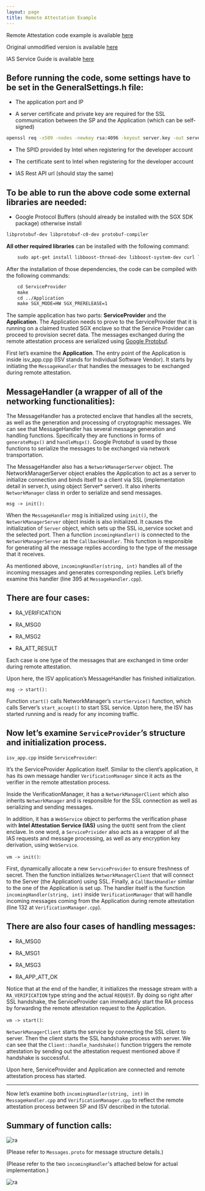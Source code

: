 ```yaml
---
layout: page
title: Remote Attestation Example
---
```


Remote Attestation code example is available [here](https://github.com/sangfansh)

Original unmodified version is available [here](https://github.com/svartkanin/linux-sgx-remoteattestation)

IAS Service Guide is available [here](https://software.intel.com/sites/default/files/managed/7e/3b/ias-api-spec.pdf)

Before running the code, some settings have to be set in the GeneralSettings.h file:
----

* The application port and IP

* A server certificate and private key are required for the SSL communication between the SP and the Application (which can be self-signed)

```sh
openssl req -x509 -nodes -newkey rsa:4096 -keyout server.key -out server.crt -days 365
```

* The SPID provided by Intel when registering for the developer account

* The certificate sent to Intel when registering for the developer account

* IAS Rest API url (should stay the same)


To be able to run the above code some external libraries are needed:
----

* Google Protocol Buffers (should already be installed with the SGX SDK package) otherwise install 

```sh
libprotobuf-dev libprotobuf-c0-dev protobuf-compiler
```

**All other required libraries** can be installed with the following command:

```sh
    sudo apt-get install libboost-thread-dev libboost-system-dev curl libcurl4-openssl-dev libssl-dev liblog4cpp5-dev libjsoncpp-dev
```

After the installation of those dependencies, the code can be compiled with the following commands:

```sh
    cd ServiceProvider
    make
    cd ../Application
    make SGX_MODE=HW SGX_PRERELEASE=1
```

The sample application has two parts: **ServiceProvider** and the **Application**. The Application needs to prove to the ServiceProvider that it is running on a claimed trusted SGX enclave so that the Service Provider can proceed to provision secret data. The messages exchanged during the remote attestation process are serialized using [Google Protobuf](https://github.com/google/protobuf).

First let’s examine the **Application**. The entry point of the Application is inside isv_app.cpp (ISV stands for Individual Software Vendor). It starts by initiating the `MessageHandler` that handles the messages to be exchanged during remote attestation.

<script src="https://gist.github.com/sangfansh/e884ede5fd80082eeedc70f22e8f2e4c.js"></script>

MessageHandler (a wrapper of all of the networking functionalities):
----

The MessageHandler has a protected enclave that handles all the secrets, as well as the generation and processing of cryptographic messages. We can see that MessageHandler has several message generation and handling functions. Specifically they are functions in forms of `generateMsgx()` and `handleMsgx()`. Google Protobuf is used by those functions to serialize the messages to be exchanged via network transportation.

The MessageHandler also has a `NetworkManagerServer` object. The NetworkManagerServer object enables the Application to act as a server to initialize connection and binds itself to a client via SSL (implementation detail in server.h, using object Server* server). It also inherits `NetworkManager` class in order to serialize and send messages.

<script src="https://gist.github.com/sangfansh/9e159a13dc47ed196facd14a9a2e148a.js"></script>

`msg -> init():`
<script src="https://gist.github.com/sangfansh/788651555f6e7e43ceb8dd346764da4f.js"></script>
<script src="https://gist.github.com/sangfansh/13a82a3b4e7b5c51bfe67b7bf97cd542.js"></script>
<script src="https://gist.github.com/sangfansh/60737cb869a669cc45f1b1960347c220.js"></script>

When the `MessageHandler` msg is initialized using `init()`, the `NetworkManagerServer` object inside is also initialized. It causes the initialization of `Server` object, which sets up the SSL io_service socket and the selected port. Then a function `incomingHandler()` is connected to the `NetworkManagerServer` as the `CallbackHandler`. This function is responsible for generating all the message replies according to the type of the message that it receives.

As mentioned above, `incomingHandler(string, int)` handles all of the incoming messages and generates corresponding replies. Let’s briefly examine this handler (line 395 at `MessageHandler.cpp`).

<script src="https://gist.github.com/sangfansh/bda856ff5728ab7fff00172e6b98d456.js"></script>

There are four cases:
----

* RA_VERIFICATION

* RA_MSG0

* RA_MSG2

* RA_ATT_RESULT

Each case is one type of the messages that are exchanged in time order during remote attestation.

Upon here, the ISV application’s MessageHandler has finished initialization.

`msg -> start():`
<script src="https://gist.github.com/sangfansh/ec0b603dc914421b58c4454f3e3ef126.js"></script>
<script src="https://gist.github.com/sangfansh/4004e50e2bc242b5653fd6ea7dfad4a3.js"></script>

Function `start()` calls NetworkManager’s `startService()` function, which calls Server’s `start_accept()` to start SSL service. Upton here, the ISV has started running and is ready for any incoming traffic.

Now let’s examine `ServiceProvider`’s structure and initialization process.
----

`isv_app.cpp` inside `ServiceProvider`:
<script src="https://gist.github.com/sangfansh/2dbd162c0dc46c51d0f046f0fbc8b7ed.js"></script>

It’s the ServiceProvider Application itself. Similar to the client’s application, it has its own message handler `VerificationManager` since it acts as the verifier in the remote attestation process.

Inside the VerificationManager, it has a `NetworkManagerClient` which also inherits `NetworkManager` and is responsible for the SSL connection as well as serializing and sending messages.

<script src="https://gist.github.com/sangfansh/d1c1443a08f7e7128fff3203379a4231.js"></script>

In addition, it has a `WebService` object to performs the verification phase with **Intel Attestation Service (IAS)** using the `QUOTE` sent from the client enclave. In one word, a `ServicePrivider` also acts as a wrapper of all the IAS requests and message processing, as well as any encryption key derivation, using `WebService`.

<script src="https://gist.github.com/sangfansh/dfa4b517e17cbc9030d0f09326b28698.js"></script>

`vm -> init()`:
<script src="https://gist.github.com/sangfansh/f935847f93926df81b4f4b7c1bace686.js"></script>

First, dynamically allocate a new `ServiceProvider` to ensure freshness of secret. Then the function initializes `NetworkManagerClient` that will connect to the Server (the Application) using SSL. Finally, a `CallBackHandler` similar to the one of the Application is set up. The handler itself is the function `incomingHandler(string, int)` inside `VerificationManager` that will handle incoming messages coming from the Application during remote attestation (line 132 at `VerificationManager.cpp`).

<script src="https://gist.github.com/sangfansh/eadaa5c6e6d10fe43e3a562c8efd7f4f.js"></script>

There are also four cases of handling messages:
----

* RA_MSG0

* RA_MSG1

* RA_MSG3

* RA_APP_ATT_OK

Notice that at the end of the handler, it initializes the message stream with a `RA_VERIFICATION` type string and the actual `REQUEST`. By doing so right after SSL handshake, the ServiceProvider can immediately start the RA process by forwarding the remote attestation request to the Application.

`vm -> start()`:
<script src="https://gist.github.com/sangfansh/dbee6d345177c73d1ca2c1914aa5da3c.js"></script>
<script src="https://gist.github.com/sangfansh/6969fb1cf21cdcd19e496a81a909947a.js"></script>
<script src="https://gist.github.com/sangfansh/d1728c9fb3567734b1afd2d4a65ef457.js"></script>

`NetworkManagerClient` starts the service by connecting the SSL client to server. Then the client starts the SSL handshake process with server. We can see that the `Client::handle_handshake()` function triggers the remote attestation by sending out the attestation request mentioned above if handshake is successful.

Upon here, ServiceProvider and Application are connected and remote attestation process has started.

----

Now let’s examine both `incomingHandler(string, int)` in `MessageHandler.cpp` and `VerificationManager.cpp` to reflect the remote attestation process between SP and ISV described in the tutorial.

Summary of function calls:
----
![ra](/sgx101/assets/pics/ra_summary.png)

(Please refer to `Messages.proto` for message structure details.)

(Please refer to the two `incomingHandler`'s attached below for actual implementation.)

![ra](/sgx101/assets/pics/ra_flow.png)
<script src="https://gist.github.com/sangfansh/bda856ff5728ab7fff00172e6b98d456.js"></script>
<script src="https://gist.github.com/sangfansh/eadaa5c6e6d10fe43e3a562c8efd7f4f.js"></script>